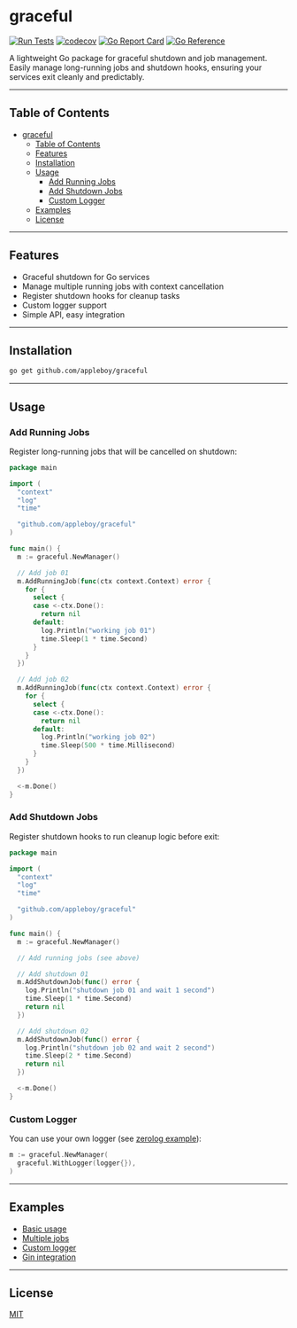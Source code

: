 # graceful

[![Run Tests](https://github.com/appleboy/graceful/actions/workflows/go.yml/badge.svg)](https://github.com/appleboy/graceful/actions/workflows/go.yml)
[![codecov](https://codecov.io/gh/appleboy/graceful/branch/master/graph/badge.svg?token=zPqtcz0Rum)](https://codecov.io/gh/appleboy/graceful)
[![Go Report Card](https://goreportcard.com/badge/github.com/appleboy/graceful)](https://goreportcard.com/report/github.com/appleboy/graceful)
[![Go Reference](https://pkg.go.dev/badge/github.com/gin-contrib/graceful.svg)](https://pkg.go.dev/github.com/gin-contrib/graceful)

A lightweight Go package for graceful shutdown and job management. Easily manage long-running jobs and shutdown hooks, ensuring your services exit cleanly and predictably.

---

## Table of Contents

- [graceful](#graceful)
  - [Table of Contents](#table-of-contents)
  - [Features](#features)
  - [Installation](#installation)
  - [Usage](#usage)
    - [Add Running Jobs](#add-running-jobs)
    - [Add Shutdown Jobs](#add-shutdown-jobs)
    - [Custom Logger](#custom-logger)
  - [Examples](#examples)
  - [License](#license)

---

## Features

- Graceful shutdown for Go services
- Manage multiple running jobs with context cancellation
- Register shutdown hooks for cleanup tasks
- Custom logger support
- Simple API, easy integration

---

## Installation

```bash
go get github.com/appleboy/graceful
```

---

## Usage

### Add Running Jobs

Register long-running jobs that will be cancelled on shutdown:

```go
package main

import (
  "context"
  "log"
  "time"

  "github.com/appleboy/graceful"
)

func main() {
  m := graceful.NewManager()

  // Add job 01
  m.AddRunningJob(func(ctx context.Context) error {
    for {
      select {
      case <-ctx.Done():
        return nil
      default:
        log.Println("working job 01")
        time.Sleep(1 * time.Second)
      }
    }
  })

  // Add job 02
  m.AddRunningJob(func(ctx context.Context) error {
    for {
      select {
      case <-ctx.Done():
        return nil
      default:
        log.Println("working job 02")
        time.Sleep(500 * time.Millisecond)
      }
    }
  })

  <-m.Done()
}
```

### Add Shutdown Jobs

Register shutdown hooks to run cleanup logic before exit:

```go
package main

import (
  "context"
  "log"
  "time"

  "github.com/appleboy/graceful"
)

func main() {
  m := graceful.NewManager()

  // Add running jobs (see above)

  // Add shutdown 01
  m.AddShutdownJob(func() error {
    log.Println("shutdown job 01 and wait 1 second")
    time.Sleep(1 * time.Second)
    return nil
  })

  // Add shutdown 02
  m.AddShutdownJob(func() error {
    log.Println("shutdown job 02 and wait 2 second")
    time.Sleep(2 * time.Second)
    return nil
  })

  <-m.Done()
}
```

### Custom Logger

You can use your own logger (see [zerolog example](./_example/example03/logger.go)):

```go
m := graceful.NewManager(
  graceful.WithLogger(logger{}),
)
```

---

## Examples

- [Basic usage](./_example/example01/main.go)
- [Multiple jobs](./_example/example02/main.go)
- [Custom logger](./_example/example03/main.go)
- [Gin integration](./_example/example04-gin/main.go)

---

## License

[MIT](LICENSE)

